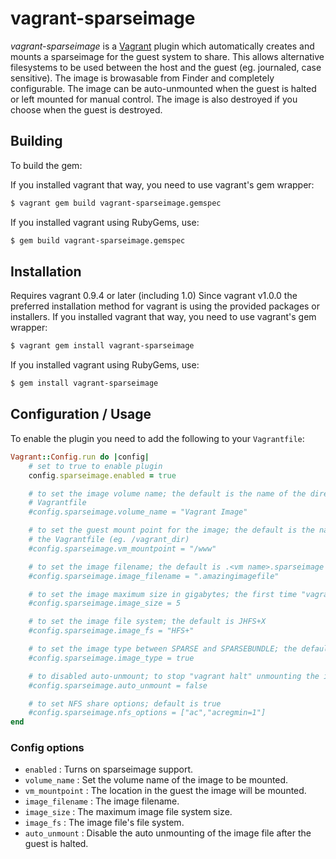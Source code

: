 # vagrant-sparseimage

*vagrant-sparseimage* is a [Vagrant](http://vagrantup.com) plugin which automatically creates and mounts a sparseimage for the guest system to share. This allows alternative filesystems to be used between the host and the guest (eg. journaled, case sensitive). The image is browasable from Finder and completely configurable. The image can be auto-unmounted when the guest is halted or left mounted for manual control. The image is also destroyed if you choose when the guest is destroyed.

## Building

To build the gem:

If you installed vagrant that way, you need to use vagrant's gem wrapper:

```bash
$ vagrant gem build vagrant-sparseimage.gemspec
```

If you installed vagrant using RubyGems, use:

```bash
$ gem build vagrant-sparseimage.gemspec
```

## Installation

Requires vagrant 0.9.4 or later (including 1.0)
Since vagrant v1.0.0 the preferred installation method for vagrant is using the provided packages or installers. 
If you installed vagrant that way, you need to use vagrant's gem wrapper:

```bash
$ vagrant gem install vagrant-sparseimage
```

If you installed vagrant using RubyGems, use:

```bash
$ gem install vagrant-sparseimage
```

## Configuration / Usage

To enable the plugin you need to add the following to your `Vagrantfile`:

```ruby
Vagrant::Config.run do |config|
    # set to true to enable plugin
    config.sparseimage.enabled = true

    # to set the image volume name; the default is the name of the directory containing the
    # Vagrantfile
    #config.sparseimage.volume_name = "Vagrant Image"

    # to set the guest mount point for the image; the default is the name of the directory containing
    # the Vagrantfile (eg. /vagrant_dir)
    #config.sparseimage.vm_mountpoint = "/www"

    # to set the image filename; the default is .<vm name>.sparseimage
    #config.sparseimage.image_filename = ".amazingimagefile"

    # to set the image maximum size in gigabytes; the first time "vagrant up" the system you will be prompted
    #config.sparseimage.image_size = 5

    # to set the image file system; the default is JHFS+X
    #config.sparseimage.image_fs = "HFS+"

    # to set the image type between SPARSE and SPARSEBUNDLE; the default is SPARSE
    #config.sparseimage.image_type = true

    # to disabled auto-unmount; to stop "vagrant halt" unmounting the image
    #config.sparseimage.auto_unmount = false

    # to set NFS share options; default is true
    #config.sparseimage.nfs_options = ["ac","acregmin=1"]
end
```

### Config options

* `enabled` : Turns on sparseimage support.
* `volume_name` : Set the volume name of the image to be mounted.
* `vm_mountpoint` : The location in the guest the image will be mounted.
* `image_filename` : The image filename.
* `image_size` : The maximum image file system size.
* `image_fs` : The image file's file system.
* `auto_unmount` : Disable the auto unmounting of the image file after the guest is halted.


